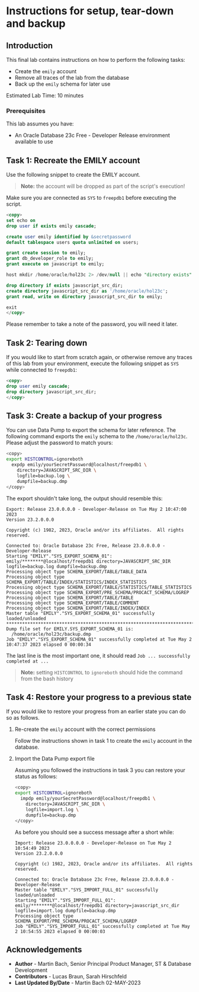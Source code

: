 # Instructions for setup, tear-down and backup

## Introduction

This final lab contains instructions on how to perform the following tasks:

- Create the `emily` account
- Remove all traces of the lab from the database
- Back up the `emily` schema for later use

Estimated Lab Time: 10 minutes

### Prerequisites

This lab assumes you have:

- An Oracle Database 23c Free - Developer Release environment available to use

## Task 1: Recreate the EMILY account

Use the following snippet to create the EMILY account.

> **Note:** the account will be dropped as part of the script's execution!

Make sure you are connected as `SYS` to `freepdb1` before executing the script.

```sql
<copy>
set echo on
drop user if exists emily cascade;

create user emily identified by &secretpassword
default tablespace users quota unlimited on users;

grant create session to emily;
grant db_developer_role to emily;
grant execute on javascript to emily;

host mkdir /home/oracle/hol23c 2> /dev/null || echo "directory exists"

drop directory if exists javascript_src_dir;
create directory javascript_src_dir as '/home/oracle/hol23c';
grant read, write on directory javascript_src_dir to emily;

exit
</copy>
```

Please remember to take a note of the password, you will need it later.

## Task 2: Tearing down

If you would like to start from scratch again, or otherwise remove any traces of this lab from your environment, execute the following snippet as `SYS` while connected to `freepdb1`:

```sql
<copy>
drop user emily cascade;
drop directory javascript_src_dir;
</copy>
```

## Task 3: Create a backup of your progress

You can use Data Pump to export the schema for later reference. The following command exports the `emily` schema to the `/home/oracle/hol23c`. Please adjust the password to match yours:

```bash
<copy>
export HISTCONTROL=ignoreboth
  expdp emily/yourSecretPassword@localhost/freepdb1 \
    directory=JAVASCRIPT_SRC_DIR \
    logfile=backup.log \
    dumpfile=backup.dmp
</copy>
```

The export shouldn't take long, the output should resemble this:

```
Export: Release 23.0.0.0.0 - Developer-Release on Tue May 2 10:47:00 2023
Version 23.2.0.0.0

Copyright (c) 1982, 2023, Oracle and/or its affiliates.  All rights reserved.

Connected to: Oracle Database 23c Free, Release 23.0.0.0.0 - Developer-Release
Starting "EMILY"."SYS_EXPORT_SCHEMA_01":  emily/********@localhost/freepdb1 directory=JAVASCRIPT_SRC_DIR logfile=backup.log dumpfile=backup.dmp 
Processing object type SCHEMA_EXPORT/TABLE/TABLE_DATA
Processing object type SCHEMA_EXPORT/TABLE/INDEX/STATISTICS/INDEX_STATISTICS
Processing object type SCHEMA_EXPORT/TABLE/STATISTICS/TABLE_STATISTICS
Processing object type SCHEMA_EXPORT/PRE_SCHEMA/PROCACT_SCHEMA/LOGREP
Processing object type SCHEMA_EXPORT/TABLE/TABLE
Processing object type SCHEMA_EXPORT/TABLE/COMMENT
Processing object type SCHEMA_EXPORT/TABLE/INDEX/INDEX
Master table "EMILY"."SYS_EXPORT_SCHEMA_01" successfully loaded/unloaded
******************************************************************************
Dump file set for EMILY.SYS_EXPORT_SCHEMA_01 is:
  /home/oracle/hol23c/backup.dmp
Job "EMILY"."SYS_EXPORT_SCHEMA_01" successfully completed at Tue May 2 10:47:37 2023 elapsed 0 00:00:34
```

The last line is the most important one, it should read `Job ... successfully completed at ...`

> **Note:** setting `HISTCONTROL` to `ignoreboth` should hide the command from the bash history

## Task 4: Restore your progress to a previous state

If you would like to restore your progress from an earlier state you can do so as follows.

1. Re-create the `emily` account with the correct permissions

    Follow the instructions shown in task 1 to create the `emily` account in the database.

2. Import the Data Pump export file

    Assuming you followed the instructions in task 3 you can restore your status as follows:

    ```bash
    <copy>
    export HISTCONTROL=ignoreboth
      impdp emily/yourSecretPassword@localhost/freepdb1 \
        directory=JAVASCRIPT_SRC_DIR \
        logfile=import.log \
        dumpfile=backup.dmp
    </copy>
    ```

    As before you should see a success message after a short while:

    ```
    Import: Release 23.0.0.0.0 - Developer-Release on Tue May 2 10:54:49 2023
    Version 23.2.0.0.0

    Copyright (c) 1982, 2023, Oracle and/or its affiliates.  All rights reserved.

    Connected to: Oracle Database 23c Free, Release 23.0.0.0.0 - Developer-Release
    Master table "EMILY"."SYS_IMPORT_FULL_01" successfully loaded/unloaded
    Starting "EMILY"."SYS_IMPORT_FULL_01":  emily/********@localhost/freepdb1 directory=javascript_src_dir logfile=import.log dumpfile=backup.dmp 
    Processing object type SCHEMA_EXPORT/PRE_SCHEMA/PROCACT_SCHEMA/LOGREP
    Job "EMILY"."SYS_IMPORT_FULL_01" successfully completed at Tue May 2 10:54:55 2023 elapsed 0 00:00:03
    ```

## Acknowledgements

- **Author** - Martin Bach, Senior Principal Product Manager, ST & Database Development
- **Contributors** -  Lucas Braun, Sarah Hirschfeld
- **Last Updated By/Date** - Martin Bach 02-MAY-2023
